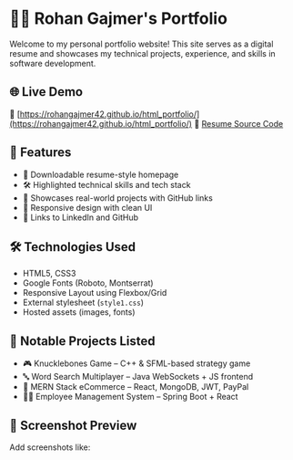 # 🧑‍💻 Rohan Gajmer's Portfolio

Welcome to my personal portfolio website! This site serves as a digital resume and showcases my technical projects, experience, and skills in software development.

## 🌐 Live Demo

🔗 [https://rohangajmer42.github.io/html_portfolio/](https://rohangajmer42.github.io/html_portfolio/)
📁 [Resume Source Code](Resume_Rohan.html)

## 🚀 Features

- 📄 Downloadable resume-style homepage
- 🛠️ Highlighted technical skills and tech stack
- 💼 Showcases real-world projects with GitHub links
- 🎯 Responsive design with clean UI
- 🔗 Links to LinkedIn and GitHub

## 🛠️ Technologies Used

- HTML5, CSS3
- Google Fonts (Roboto, Montserrat)
- Responsive Layout using Flexbox/Grid
- External stylesheet (`style1.css`)
- Hosted assets (images, fonts)

## 📂 Notable Projects Listed

- 🎮 Knucklebones Game – C++ & SFML-based strategy game
- 🔤 Word Search Multiplayer – Java WebSockets + JS frontend
- 💎 MERN Stack eCommerce – React, MongoDB, JWT, PayPal
- 👨‍💼 Employee Management System – Spring Boot + React

## 📸 Screenshot Preview

Add screenshots like:
